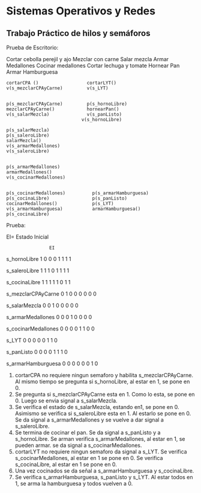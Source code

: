 # Sistemas Operativos y Redes

## Trabajo Práctico de hilos y semáforos

Prueba de Escritorio:

Cortar cebolla perejil y ajo
Mezclar con carne
Salar mezcla
Armar Medallones
Cocinar medallones
Cortar lechuga y tomate
Hornear Pan
Armar Hamburguesa

  
	cortarCPA ()                  cortarLYT()
	v(s_mezclarCPAyCarne)         v(s_LYT)


	p(s_mezclarCPAyCarne)         p(s_hornoLibre)
	mezclarCPAyCarne()            hornearPan()
	v(s_salarMezcla)              v(s_panListo)
                                v(s_hornoLibre)

	p(s_salarMezcla)
	p(s_saleroLibre)
	salarMezcla() 
	v(s_armarMedallones)
	v(s_saleroLibre)


	p(s_armarMedallones)
	armarMedallones()
	v(s_cocinarMedallones)


	p(s_cocinarMedallones)          p(s_armarHamburguesa)
	p(s_cocinaLibre)                p(s_panListo)
	cocinarMedallones()             p(s_LYT)
	v(s_armarHamburguesa)           armarHamburguesa()
	p(s_cocinaLibre)


Prueba:

EI= Estado Inicial

                    EI
s_hornoLibre        1	  0	0	0	1	1	1	1

s_saleroLibre       1	  1	1	0	1	1	1	1

s_cocinaLibre       1	  1	1	1	1	0	1	1

s_mezclarCPAyCarne  0	  1	0	0	0	0	0	0

s_salarMezcla       0	  0	1	0	0	0	0	0

s_armarMedallones   0	  0	0	1	0	0	0	0

s_cocinarMedallones 0	  0	0	0	1	1	0	0

s_LYT               0	  0	0	0	0	1	1	0

s_panListo          0	  0	0	0	1	1	1	0

s_armarHamburguesa  0	  0	0	0	0	0	1	0

1. cortarCPA no requiere ningun semaforo y habilita s_mezclarCPAyCarne. Al mismo tiempo se pregunta si s_hornoLibre, al estar en 1, se pone en 0.
2. Se pregunta si s_mezclarCPAyCarne esta en 1. Como lo esta, se pone en 0. Luego se envia signal a s_salarMezcla.
3. Se verifica el estado de s_salarMezcla, estando en1, se pone en 0. Asimismo se verifica si s_saleroLibre esta en 1. Al estarlo se pone en 0. Se da signal a s_armarMedallones y se
vuelve a dar signal a s_saleroLibre.
4. Se termina de cocinar el pan. Se da signal a s_panListo y a s_hornoLibre. Se arman verifica s_armarMedallones, al estar en 1, se pueden armar. se da signal a s_cocinarMedallones.
5. cortarLYT no requiere ningun semaforo da signal a s_LYT. Se verifica s_cocinarMedallones, al estar en 1 se pone en 0. Se verifica s_cocinaLibre, al estar en 1 se pone en 0. 
6. Una vez cocinados se da señal a s_armarHamburguesa y s_cocinaLibre.
7. Se verifica s_armarHamburguesa, s_panListo y s_LYT. Al estar todos en 1, se arma la hamburguesa y todos vuelven a 0.
